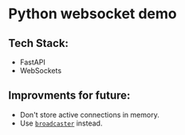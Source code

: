 # Python websocket demo

## Tech Stack:
- FastAPI
- WebSockets

## Improvments for future:
- Don't store active connections in memory.  
- Use [`broadcaster`](https://pypi.org/project/broadcaster/) instead.